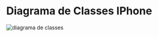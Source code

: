 # Diagrama de Classes IPhone

![diagrama de classes](https://github.com/user-attachments/assets/87ebc72c-b78c-475e-be0d-c63017f84e90)
